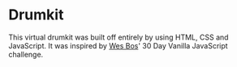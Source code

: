 # Drumkit

This virtual drumkit was built off entirely by using HTML, CSS and JavaScript. It was inspired by [Wes Bos](https://github.com/wesbos)' 30 Day Vanilla JavaScript challenge.